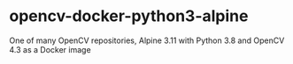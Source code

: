 # opencv-docker-python3-alpine
One of many OpenCV repositories, Alpine 3.11 with Python 3.8 and OpenCV 4.3 as a Docker image
